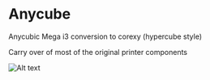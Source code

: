 # Anycube
Anycubic Mega i3 conversion to corexy (hypercube style)

Carry over of most of the original printer components

![Alt text](/CAD/0.1/img.jpg?raw=true "Optional Title")

